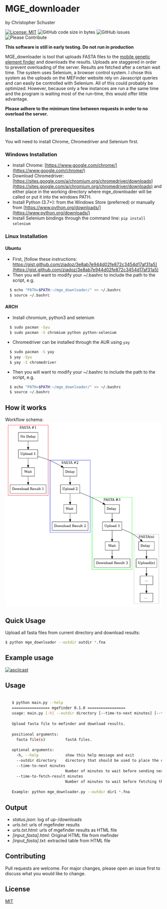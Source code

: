 # MGE_downloader
by Christopher Schuster


[![License: MIT](https://img.shields.io/badge/License-MIT-green.svg)](https://opensource.org/licenses/MIT)
![GitHub code size in bytes](https://img.shields.io/github/languages/code-size/schustercf/mge_downloader)
![GitHub issues](https://img.shields.io/github/issues/schustercf/mge_downloader)
![Please Contribute](https://img.shields.io/badge/please-contribute-blueviolet)

**This software is still in early testing. Do not run in production**

MGE_downloader is tool that uploads FASTA files to the [mobile genetic element finder](https://cge.cbs.dtu.dk/services/MobileElementFinder/)
 and downloads the results.
Uploads are staggered in order to prevent overloading of the server. Results are fetched after a certain
wait time. The system uses Selenium, a browser control system. I chose this system as the uploads on the
MEFinder website rely on Javascript queries and can easily be controlled with Selenium.
All of this could probably be optimized. However, because only a few instances are run a the same time
and the program is waiting most of the run-time, this would offer little advantage.

**Please adhere to the minimum time between requests in order to no overload the server.**


## Installation of prerequesites

You will need to install Chrome, Chromedriver and Selenium first.


### Windows Installation

* Install Chrome: [https://www.google.com/chrome/](https://www.google.com/chrome/)
* Download Chromedriver: [https://sites.google.com/a/chromium.org/chromedriver/downloads](https://sites.google.com/a/chromium.org/chromedriver/downloads) and either place in the working directory where mge_downloader will be called or put it into the windows PATH.
* Install Python (3.7+): from the Windows Store (preferred) or manually from [https://www.python.org/downloads/](https://www.python.org/downloads/)
* Install Selenium bindings through the command line:
    `pip install selenium`


### Linux Installation

#### Ubuntu

* First, [follow these instructions: https://gist.github.com/ziadoz/3e8ab7e944d02fe872c3454d17af31a5](https://gist.github.com/ziadoz/3e8ab7e944d02fe872c3454d17af31a5)
* Then you will want to modify your ~/.bashrc to include the path to the script, e.g.
```bash
  $ echo "PATH=$PATH:~/mge_downloader/" >> ~/.bashrc
  $ source ~/.bashrc
```

#### ARCH
* Install chromium, python3 and selenium

```bash
  $ sudo pacman -Syu
  $ sudo pacman -S chromium python python-selenium
```

* Chromedriver can be installed through the AUR using `yay`

```bash
  $ sudo pacman -S yay
  $ yay -Syu
  $ yay -S chromedriver
```
* Then you will want to modify your ~/.bashrc to include the path to the script, e.g.
```bash
  $ echo "PATH=$PATH:~/mge_downloader/" >> ~/.bashrc
  $ source ~/.bashrc
```

## How it works

Workflow schema:
![Workflow](doc/_static/img/workflow.png?raw=true "Title")


## Quick Usage

Upload all fasta files from current directory and download results:

```bash
$ python mge_downloader --outdir outdir *.fna
```

## Example usage

[![asciicast](https://asciinema.org/a/hec7dfVzDNPYLCcHxmkbaat1w.svg)](https://asciinema.org/a/hec7dfVzDNPYLCcHxmkbaat1w)

## Usage

```bash

   $ python main.py --help
   ================= mgefinder 0.1.0 =================
   usage: main.py [-h] --outdir directory [--time-to-next minutes] [--time-to-fetch-result minutes] fasta files) [fasta file(s ...]

   Upload fasta file to mefinder and download results.

   positional arguments:
     fasta file(s)         fastA files.

   optional arguments:
     -h, --help            show this help message and exit
     --outdir directory    directory that should be used to place the output.
     --time-to-next minutes
                           Number of minutes to wait before sending next fasta file
     --time-to-fetch-result minutes
                           Number of minutes to wait before fetching the result

   Example: python mge_downloader.py --outdir dir1 *.fna

```

## Output
- _status.json_: log of up-/downloads
- _urls.txt_: urls of mgefinder results
- _urls.txt.html_: urls of mgefinder results as HTML file
- _[input_fasta].html_: Original HTML file from mefinder
- _[input_fasta].txt_: extracted table from HTML file

## Contributing
Pull requests are welcome. For major changes, please open an issue first to discuss what you would like to change.


## License
[MIT](https://choosealicense.com/licenses/mit/)